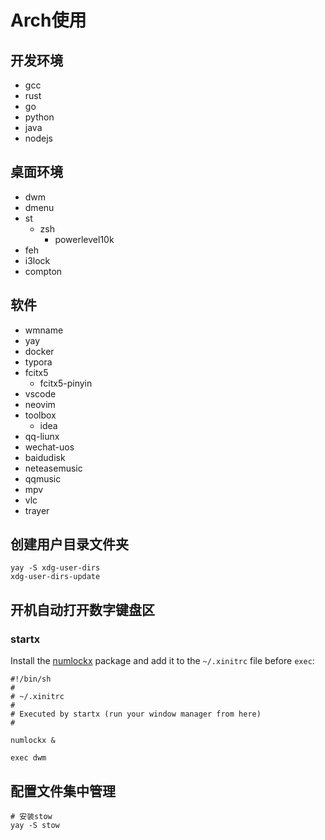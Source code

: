 # Arch使用

## 开发环境
- gcc
- rust
- go
- python
- java
- nodejs

## 桌面环境
- dwm
- dmenu
- st
  - zsh
    - powerlevel10k
- feh
- i3lock
- compton

## 软件
- wmname
- yay
- docker
- typora
- fcitx5
  - fcitx5-pinyin
- vscode
- neovim
- toolbox
  - idea
- qq-liunx
- wechat-uos
- baidudisk
- neteasemusic
- qqmusic
- mpv
- vlc
- trayer


##  创建用户目录文件夹 

```shell
yay -S xdg-user-dirs
xdg-user-dirs-update
```

## 开机自动打开数字键盘区

### startx

Install the [numlockx](https://archlinux.org/packages/?name=numlockx) package and add it to the `~/.xinitrc` file before `exec`:

```shell
#!/bin/sh
#
# ~/.xinitrc
#
# Executed by startx (run your window manager from here)
#

numlockx &

exec dwm
```

## 配置文件集中管理

```shell
# 安装stow
yay -S stow
```



